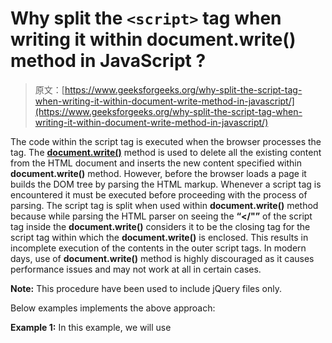 # Why split the `<script>` tag when writing it within document.write() method in JavaScript ?

> 原文：[https://www.geeksforgeeks.org/why-split-the-script-tag-when-writing-it-within-document-write-method-in-javascript/](https://www.geeksforgeeks.org/why-split-the-script-tag-when-writing-it-within-document-write-method-in-javascript/)

The code within the script tag is executed when the browser processes the tag. The **[document.write()](https://www.geeksforgeeks.org/html-dom-write-method/)** method is used to delete all the existing content from the HTML document and inserts the new content specified within **document.write()** method. However, before the browser loads a page it builds the DOM tree by parsing the HTML markup. Whenever a script tag is encountered it must be executed before proceeding with the process of parsing. The script tag is split when used within **document.write()** method because while parsing the HTML parser on seeing the **“</"”** of the script tag inside the **document.write()** considers it to be the closing tag for the script tag within which the **document.write()** is enclosed. This results in incomplete execution of the contents in the outer script tags. In modern days, use of **document.write()** method is highly discouraged as it causes performance issues and may not work at all in certain cases.

**Note:** This procedure have been used to include jQuery files only.

Below examples implements the above approach:

**Example 1:** In this example, we will use <script> inside the document.write without splitting the tag.

```
<!DOCTYPE html> 
<html> 

<head> 
    <style> 
        body { 
            text-align:center; 
        } 
        h1 { 
            color:green; 
        } 
    </style> 
</head> 

<body> 
    <h1>GeeksforGeeks</h1>

    <script> 
        document.write(
        "<script><h1>GeeksforGeeks!</h1></script>"); 

        document.write(
        "<p>A computer science portal for geeks</p>") 
    </script> 
</body> 

</html>
```

**Output:**
![](img/686d67a10f99b1c31e5ab4a1a1043716.png)

**Example 2:** In this example we will use <script> inside the document.write by splitting the tag.

```
<!DOCTYPE html> 
<html> 

<head> 
    <style> 
        body { 
            text-align:center; 
        } 
        h1 { 
            color:green; 
        } 
    </style> 
</head> 

<body> 
    <h1>GeeksforGeeks</h1>

    <script> 
        document.write(
        "<script><h1>GeeksforGeeks!</h1></scr"+"ipt>"); 

        document.write(
        "A computer science portal for geeks"); 
    </script> 
</body> 

</html>
```

**Output:**
![](img/e6bfa16cf5d3bc2dd01e7a266453bcba.png)